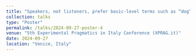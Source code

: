 ```yaml
---
title: "Speakers, not listeners, prefer basic-level terms such as “dog”. Superordinate referring expressions in a concept-level reference game"
collection: talks
type: "Poster"
permalink: /talks/2024-09-27-poster-4
venue: "5th Experimental Pragmatics in Italy Conference (XPRAG.it)"
date: 2024-09-27
location: "Venice, Italy"
---
```

